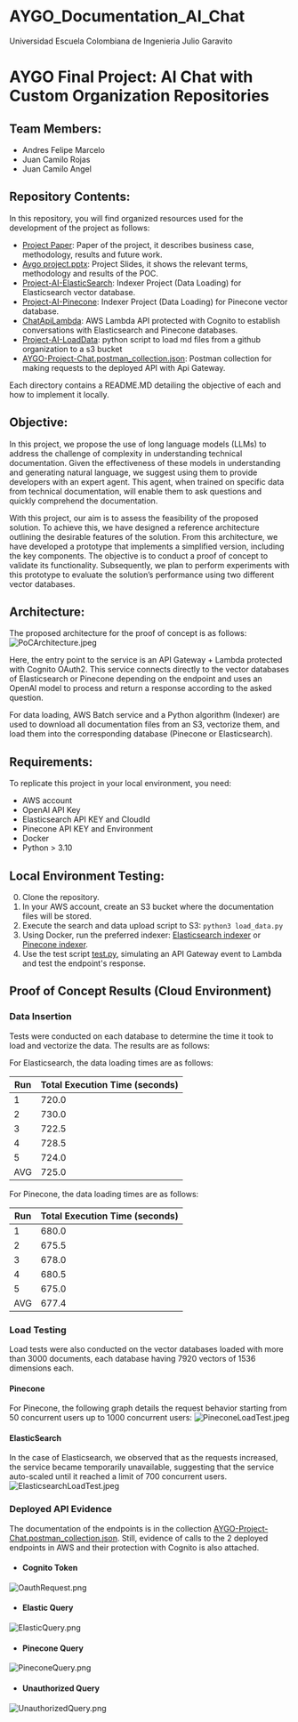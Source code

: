 # AYGO_Documentation_AI_Chat

Universidad Escuela Colombiana de Ingenieria Julio Garavito

# AYGO Final Project: AI Chat with Custom Organization Repositories

## Team Members:
- Andres Felipe Marcelo
- Juan Camilo Rojas
- Juan Camilo Angel

## Repository Contents:

In this repository, you will find organized resources used for the development of the project as follows:
- [Project Paper](AYGO_2023.pdf): Paper of the project, it describes business case, methodology, results and future work.
- [Aygo project.pptx](Slides%2FAygo%20project.pptx): Project Slides, it shows the relevant terms, methodology and results of the POC.
- [Project-AI-ElasticSearch](Project-AI-ElasticSearch): Indexer Project (Data Loading) for Elasticsearch vector database.
- [Project-AI-Pinecone](Project-AI-Pinecone): Indexer Project (Data Loading) for Pinecone vector database.
- [ChatApiLambda](ChatApiLambda): AWS Lambda API protected with Cognito to establish conversations with Elasticsearch and Pinecone databases.
- [Project-AI-LoadData](Project-AI-LoadData): python script to load md files from a github organization to a s3 bucket 
- [AYGO-Project-Chat.postman_collection.json](AYGO-Project-Chat.postman_collection.json): Postman collection for making requests to the deployed API with Api Gateway.

Each directory contains a README.MD detailing the objective of each and how to implement it locally.

## Objective:

In this project, we propose the use of long language models (LLMs) to address the challenge of complexity in understanding technical documentation. Given the effectiveness of these models in understanding and generating natural language, we suggest using them to provide developers with an expert agent. This agent, when trained on specific data from technical documentation, will enable them to ask questions and quickly comprehend the documentation.

With this project, our aim is to assess the feasibility of the proposed solution. To achieve this, we have designed a reference architecture outlining the desirable features of the solution. From this architecture, we have developed a prototype that implements a simplified version, including the key components. The objective is to conduct a proof of concept to validate its functionality. Subsequently, we plan to perform experiments with this prototype to evaluate the solution’s performance using two different vector databases.

## Architecture:

The proposed architecture for the proof of concept is as follows:
![PoCArchitecture.jpeg](img%2FPoCArchitecture.jpeg)

Here, the entry point to the service is an API Gateway + Lambda protected with Cognito OAuth2. This service connects directly to the vector databases of Elasticsearch or Pinecone depending on the endpoint and uses an OpenAI model to process and return a response according to the asked question.

For data loading, AWS Batch service and a Python algorithm (Indexer) are used to download all documentation files from an S3, vectorize them, and load them into the corresponding database (Pinecone or Elasticsearch).

## Requirements:

To replicate this project in your local environment, you need:
- AWS account
- OpenAI API Key
- Elasticsearch API KEY and CloudId
- Pinecone API KEY and Environment
- Docker
- Python > 3.10

## Local Environment Testing:
0. Clone the repository.
1. In your AWS account, create an S3 bucket where the documentation files will be stored.
2. Execute the search and data upload script to S3: `python3 load_data.py`
3. Using Docker, run the preferred indexer: [Elasticsearch indexer](Project-AI-ElasticSearch%2FREADME.md) or [Pinecone indexer](Project-AI-Pinecone%2FREADME.md).
4. Use the test script [test.py](ChatApiLambda%2Ftest.py), simulating an API Gateway event to Lambda and test the endpoint's response.

## Proof of Concept Results (Cloud Environment)

### Data Insertion
Tests were conducted on each database to determine the time it took to load and vectorize the data. The results are as follows:

For Elasticsearch, the data loading times are as follows:

| Run | Total Execution Time (seconds) |
|-----|--------------------------------|
| 1   | 720.0                          |
| 2   | 730.0                          |
| 3   | 722.5                          |
| 4   | 728.5                          |
| 5   | 724.0                          |
| AVG | 725.0                          |

For Pinecone, the data loading times are as follows:

| Run | Total Execution Time (seconds) | 
|-----|--------------------------------| 
| 1   | 680.0                          |
| 2   | 675.5                          | 
| 3   | 678.0                          | 
| 4   | 680.5                          | 
| 5   | 675.0                          | 
| AVG | 677.4                          | 

### Load Testing
Load tests were also conducted on the vector databases loaded with more than 3000 documents, each database having 7920 vectors of 1536 dimensions each.

#### Pinecone
For Pinecone, the following graph details the request behavior starting from 50 concurrent users up to 1000 concurrent users:
![PineconeLoadTest.jpeg](img%2FPineconeLoadTest.jpeg)

#### ElasticSearch
In the case of Elasticsearch, we observed that as the requests increased, the service became temporarily unavailable, suggesting that the service auto-scaled until it reached a limit of 700 concurrent users.
![ElasticsearchLoadTest.jpeg](img%2FElasticsearchLoadTest.jpeg)

### Deployed API Evidence
The documentation of the endpoints is in the collection [AYGO-Project-Chat.postman_collection.json](AYGO-Project-Chat.postman_collection.json). Still, evidence of calls to the 2 deployed endpoints in AWS and their protection with Cognito is also attached.

- #### Cognito Token 
![OauthRequest.png](img%2FOauthRequest.png)
- #### Elastic Query
![ElasticQuery.png](img%2FElasticQuery.png)
- #### Pinecone Query
![PineconeQuery.png](img%2FPineconeQuery.png)
- #### Unauthorized Query
![UnauthorizedQuery.png](img%2FUnauthorizedQuery.png)
